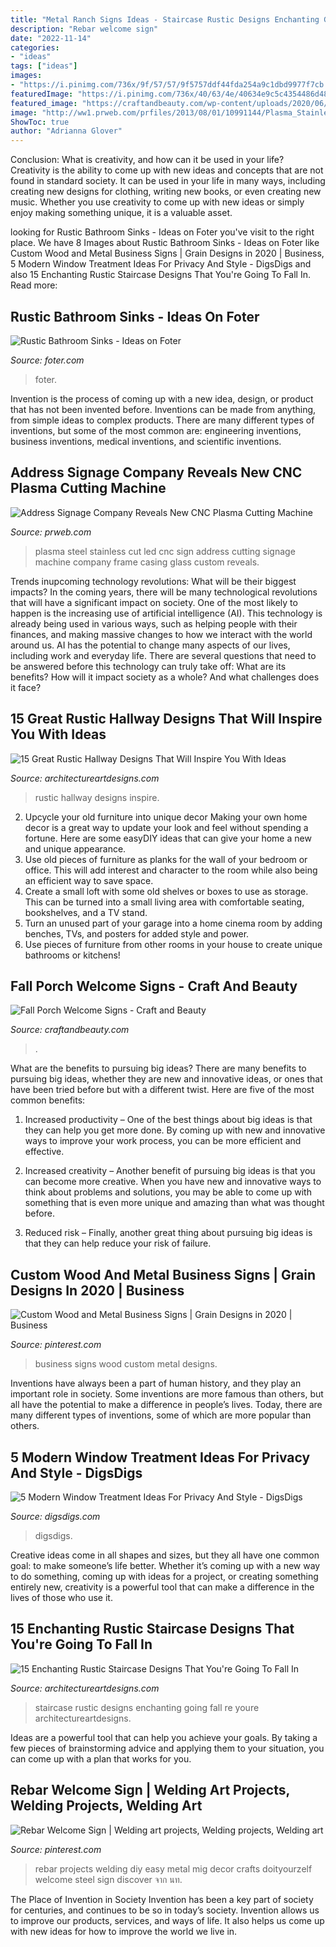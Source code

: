 ```yaml
---
title: "Metal Ranch Signs Ideas - Staircase Rustic Designs Enchanting Going Fall Re Youre Architectureartdesigns"
description: "Rebar welcome sign"
date: "2022-11-14"
categories:
- "ideas"
tags: ["ideas"]
images:
- "https://i.pinimg.com/736x/9f/57/57/9f5757ddf44fda254a9c1dbd9977f7cb.jpg"
featuredImage: "https://i.pinimg.com/736x/40/63/4e/40634e9c5c4354486d48c479a3274991.jpg"
featured_image: "https://craftandbeauty.com/wp-content/uploads/2020/06/fallll.jpg"
image: "http://ww1.prweb.com/prfiles/2013/08/01/10991144/Plasma_Stainless_steel_LED_Sign.JPG"
ShowToc: true
author: "Adrianna Glover"
---
```



Conclusion: What is creativity, and how can it be used in your life?
Creativity is the ability to come up with new ideas and concepts that are not found in standard society. It can be used in your life in many ways, including creating new designs for clothing, writing new books, or even creating new music. Whether you use creativity to come up with new ideas or simply enjoy making something unique, it is a valuable asset.

	

		
looking for Rustic Bathroom Sinks - Ideas on Foter you've visit to the right place. We have 8 Images about Rustic Bathroom Sinks - Ideas on Foter like Custom Wood and Metal Business Signs | Grain Designs in 2020 | Business, 5 Modern Window Treatment Ideas For Privacy And Style - DigsDigs and also 15 Enchanting Rustic Staircase Designs That You&#039;re Going To Fall In. Read more:
		
    
## Rustic Bathroom Sinks - Ideas On Foter

<img loading=lazy src="https://foter.com/photos/title/rustic-bathroom-sinks.jpg" onerror="this.onerror=null;this.src='https://tse2.mm.bing.net/th?id=OIP.4NGZ2Telagxy8YrMbU0-WAHaJ4&amp;pid=15.1';" alt="Rustic Bathroom Sinks - Ideas on Foter">

_Source: foter.com_

>foter. 

	

Invention is the process of coming up with a new idea, design, or product that has not been invented before. Inventions can be made from anything, from simple ideas to complex products. There are many different types of inventions, but some of the most common are: engineering inventions, business inventions, medical inventions, and scientific inventions.

    
## Address Signage Company Reveals New CNC Plasma Cutting Machine

<img loading=lazy src="http://ww1.prweb.com/prfiles/2013/08/01/10991144/Plasma_Stainless_steel_LED_Sign.JPG" onerror="this.onerror=null;this.src='https://tse2.mm.bing.net/th?id=OIP.8elaoUZuIKjNsCfnNZy-rwHaFi&amp;pid=15.1';" alt="Address Signage Company Reveals New CNC Plasma Cutting Machine">

_Source: prweb.com_

>plasma steel stainless cut led cnc sign address cutting signage machine company frame casing glass custom reveals. 

	

Trends inupcoming technology revolutions: What will be their biggest impacts?
In the coming years, there will be many technological revolutions that will have a significant impact on society. One of the most likely to happen is the increasing use of artificial intelligence (AI). This technology is already being used in various ways, such as helping people with their finances, and making massive changes to how we interact with the world around us. AI has the potential to change many aspects of our lives, including work and everyday life. There are several questions that need to be answered before this technology can truly take off: What are its benefits? How will it impact society as a whole? And what challenges does it face?

    
## 15 Great Rustic Hallway Designs That Will Inspire You With Ideas

<img loading=lazy src="https://www.architectureartdesigns.com/wp-content/uploads/2016/09/15-Great-Rustic-Hallway-Designs-That-Will-Inspire-You-With-Ideas-13.jpg" onerror="this.onerror=null;this.src='https://tse1.mm.bing.net/th?id=OIP.NCbcXG59Fer_hbKzRTWOwgHaJ4&amp;pid=15.1';" alt="15 Great Rustic Hallway Designs That Will Inspire You With Ideas">

_Source: architectureartdesigns.com_

>rustic hallway designs inspire. 

	

2. Upcycle your old furniture into unique decor
Making your own home decor is a great way to update your look and feel without spending a fortune. Here are some easyDIY ideas that can give your home a new and unique appearance. 
1. Use old pieces of furniture as planks for the wall of your bedroom or office. This will add interest and character to the room while also being an efficient way to save space.
2. Create a small loft with some old shelves or boxes to use as storage. This can be turned into a small living area with comfortable seating, bookshelves, and a TV stand.
3. Turn an unused part of your garage into a home cinema room by adding benches, TVs, and posters for added style and power.
4. Use pieces of furniture from other rooms in your house to create unique bathrooms or kitchens!

    
## Fall Porch Welcome Signs - Craft And Beauty

<img loading=lazy src="https://craftandbeauty.com/wp-content/uploads/2020/06/fallll.jpg" onerror="this.onerror=null;this.src='https://tse2.mm.bing.net/th?id=OIP.UwS8pjFYbA5ZG0jS5Y9MmwHaNd&amp;pid=15.1';" alt="Fall Porch Welcome Signs - Craft and Beauty">

_Source: craftandbeauty.com_

>. 

	

What are the benefits to pursuing big ideas?
There are many benefits to pursuing big ideas, whether they are new and innovative ideas, or ones that have been tried before but with a different twist. Here are five of the most common benefits:
1. Increased productivity – One of the best things about big ideas is that they can help you get more done. By coming up with new and innovative ways to improve your work process, you can be more efficient and effective.

2. Increased creativity – Another benefit of pursuing big ideas is that you can become more creative. When you have new and innovative ways to think about problems and solutions, you may be able to come up with something that is even more unique and amazing than what was thought before.

3. Reduced risk – Finally, another great thing about pursuing big ideas is that they can help reduce your risk of failure.

    
## Custom Wood And Metal Business Signs | Grain Designs In 2020 | Business

<img loading=lazy src="https://i.pinimg.com/736x/40/63/4e/40634e9c5c4354486d48c479a3274991.jpg" onerror="this.onerror=null;this.src='https://tse3.mm.bing.net/th?id=OIP.TILQ3k5G9GxplD20lqg2QgHaJ3&amp;pid=15.1';" alt="Custom Wood and Metal Business Signs | Grain Designs in 2020 | Business">

_Source: pinterest.com_

>business signs wood custom metal designs. 

	

Inventions have always been a part of human history, and they play an important role in society. Some inventions are more famous than others, but all have the potential to make a difference in people’s lives. Today, there are many different types of inventions, some of which are more popular than others.

    
## 5 Modern Window Treatment Ideas For Privacy And Style - DigsDigs

<img loading=lazy src="https://www.digsdigs.com/photos/modern-window-treatment-ideas-for-privacy-and-style-19-554x379.png" onerror="this.onerror=null;this.src='https://tse4.mm.bing.net/th?id=OIP.xAb1cLBd5glO3AR2liPrQgHaFE&amp;pid=15.1';" alt="5 Modern Window Treatment Ideas For Privacy And Style - DigsDigs">

_Source: digsdigs.com_

>digsdigs. 

	

Creative ideas come in all shapes and sizes, but they all have one common goal: to make someone’s life better. Whether it’s coming up with a new way to do something, coming up with ideas for a project, or creating something entirely new, creativity is a powerful tool that can make a difference in the lives of those who use it.

    
## 15 Enchanting Rustic Staircase Designs That You&#039;re Going To Fall In

<img loading=lazy src="https://www.architectureartdesigns.com/wp-content/uploads/2016/09/15-Enchanting-Rustic-Staircase-Designs-That-Youre-Going-To-Fall-In-Love-With-3.jpg" onerror="this.onerror=null;this.src='https://tse3.mm.bing.net/th?id=OIP.vsAvz7oiKv9-KYylxU9lhgHaJ4&amp;pid=15.1';" alt="15 Enchanting Rustic Staircase Designs That You&#039;re Going To Fall In">

_Source: architectureartdesigns.com_

>staircase rustic designs enchanting going fall re youre architectureartdesigns. 

	

Ideas are a powerful tool that can help you achieve your goals. By taking a few pieces of brainstorming advice and applying them to your situation, you can come up with a plan that works for you.

    
## Rebar Welcome Sign | Welding Art Projects, Welding Projects, Welding Art

<img loading=lazy src="https://i.pinimg.com/736x/9f/57/57/9f5757ddf44fda254a9c1dbd9977f7cb.jpg" onerror="this.onerror=null;this.src='https://tse4.mm.bing.net/th?id=OIP.ca07MJflmIxAMGz1m-wPOQAAAA&amp;pid=15.1';" alt="Rebar Welcome Sign | Welding art projects, Welding projects, Welding art">

_Source: pinterest.com_

>rebar projects welding diy easy metal mig decor crafts doityourzelf welcome steel sign discover จาก นท. 

	

The Place of Invention in Society
Invention has been a key part of society for centuries, and continues to be so in today’s society. Invention allows us to improve our products, services, and ways of life. It also helps us come up with new ideas for how to improve the world we live in.

